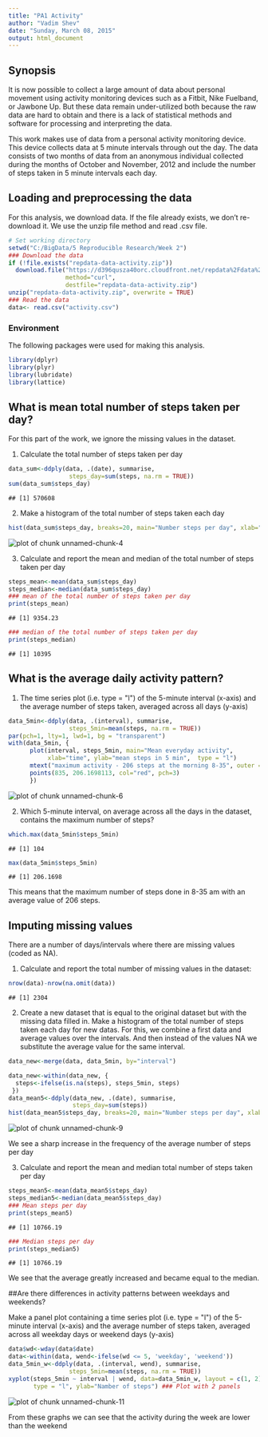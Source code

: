 ```yaml
---
title: "PA1 Activity"
author: "Vadim Shev"
date: "Sunday, March 08, 2015"
output: html_document
---
```


## Synopsis
It is now possible to collect a large amount of data about personal movement 
using activity monitoring devices such as a Fitbit, Nike Fuelband, or Jawbone Up. 
But these data remain under-utilized both because the raw data are hard to obtain 
and there is a lack of statistical methods and software for processing and interpreting the data.

This work makes use of data from a personal activity monitoring device. 
This device collects data at 5 minute intervals through out the day. 
The data consists of two months of data from an anonymous individual collected during the months 
of October and November, 2012 and include the number of steps taken in 5 minute intervals each day.

## Loading and preprocessing the data

For this analysis, we download data. If the file already exists,
we don’t re-download it. We use the unzip file method and read .csv file.


```r
# Set working directory
setwd("C:/BigData/5 Reproducible Research/Week 2")
### Download the data
if (!file.exists("repdata-data-activity.zip"))
  download.file("https://d396qusza40orc.cloudfront.net/repdata%2Fdata%2Factivity.zip)",
                method="curl",
                destfile="repdata-data-activity.zip")
unzip("repdata-data-activity.zip", overwrite = TRUE)
### Read the data
data<- read.csv("activity.csv")
```

### Environment
The following packages were used for making this analysis.


```r
library(dplyr)
library(plyr)
library(lubridate)
library(lattice)
```

## What is mean total number of steps taken per day?
For this part of the work, we ignore the missing values in the dataset.
1. Calculate the total number of steps taken per day

```r
data_sum<-ddply(data, .(date), summarise, 
                 steps_day=sum(steps, na.rm = TRUE))
sum(data_sum$steps_day)
```

```
## [1] 570608
```

2. Make a histogram of the total number of steps taken each day

```r
hist(data_sum$steps_day, breaks=20, main="Number steps per day", xlab="")
```

![plot of chunk unnamed-chunk-4](figures/Hist1.png) 

3. Calculate and report the mean and median of the total number of steps taken per day


```r
steps_mean<-mean(data_sum$steps_day)                 
steps_median<-median(data_sum$steps_day)       
### mean of the total number of steps taken per day
print(steps_mean)
```

```
## [1] 9354.23
```

```r
### median of the total number of steps taken per day
print(steps_median)
```

```
## [1] 10395
```

## What is the average daily activity pattern?
1. The time series plot (i.e. type = "l") of the 5-minute interval (x-axis) and the average number of steps taken, averaged across all days (y-axis)

```r
data_5min<-ddply(data, .(interval), summarise, 
                 steps_5min=mean(steps, na.rm = TRUE))
par(pch=1, lty=1, lwd=1, bg = "transparent")
with(data_5min, {
      plot(interval, steps_5min, main="Mean everyday activity", 
           xlab="time", ylab="mean steps in 5 min",  type = "l")
      mtext("maximum activity - 206 steps at the morning 8-35", outer = F)
      points(835, 206.1698113, col="red", pch=3)
      })
```

![plot of chunk unnamed-chunk-6](figures/plot1.png) 

2. Which 5-minute interval, on average across all the days in the dataset, contains the maximum number of steps?

```r
which.max(data_5min$steps_5min)
```

```
## [1] 104
```

```r
max(data_5min$steps_5min)
```

```
## [1] 206.1698
```
This means that the maximum number of steps done in 8-35 am with an average value of 206 steps.

## Imputing missing values

There are a number of days/intervals where there are missing values (coded as NA). 
1. Calculate and report the total number of missing values in the dataset:

```r
nrow(data)-nrow(na.omit(data))
```

```
## [1] 2304
```

2. Create a new dataset that is equal to the original dataset but with the missing data filled in.
Make a histogram of the total number of steps taken each day for new datas.
For this, we combine a first data and average values over the intervals. 
And then instead of the values NA we substitute the average value for the same interval.

```r
data_new<-merge(data, data_5min, by="interval")

data_new<-within(data_new, {
  steps<-ifelse(is.na(steps), steps_5min, steps)
 })
data_mean5<-ddply(data_new, .(date), summarise, 
                  steps_day=sum(steps))
hist(data_mean5$steps_day, breaks=20, main="Number steps per day", xlab="")
```

![plot of chunk unnamed-chunk-9](figures/Hist2.png) 

We see a sharp increase in the frequency of the average number of steps per day

3. Calculate and report the mean and median total number of steps taken per day


```r
steps_mean5<-mean(data_mean5$steps_day)                 
steps_median5<-median(data_mean5$steps_day) 
### Mean steps per day
print(steps_mean5)
```

```
## [1] 10766.19
```

```r
### Median steps per day
print(steps_median5)
```

```
## [1] 10766.19
```

We see that the average greatly increased and became equal to the median.

##Are there differences in activity patterns between weekdays and weekends?

Make a panel plot containing a time series plot (i.e. type = "l") of the 5-minute interval (x-axis)
and the average number of steps taken, averaged across all weekday days or weekend days (y-axis)


```r
data$wd<-wday(data$date)
data<-within(data, wend<-ifelse(wd <= 5, 'weekday', 'weekend'))
data_5min_w<-ddply(data, .(interval, wend), summarise, 
                 steps_5min=mean(steps, na.rm = TRUE))
xyplot(steps_5min ~ interval | wend, data=data_5min_w, layout = c(1, 2), 
       type = "l", ylab="Namber of steps") ### Plot with 2 panels
```

![plot of chunk unnamed-chunk-11](figures/week_weekend.png) 

From these graphs we can see that the activity during the week are lower than the weekend


